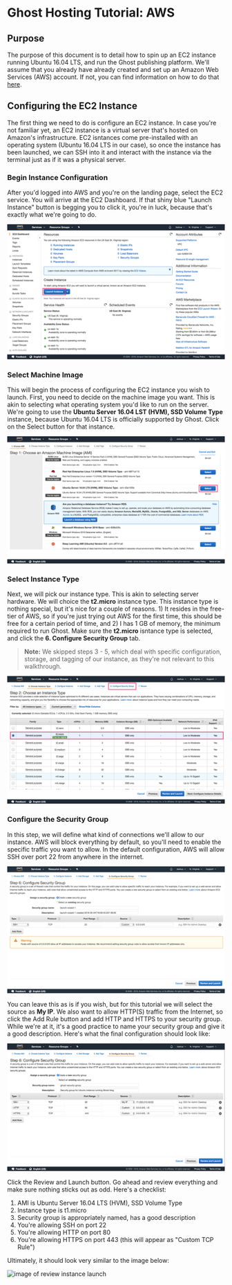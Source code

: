 # Ghost Hosting Tutorial: AWS

## Purpose

The purpose of this document is to detail how to spin up an EC2 instance running Ubuntu 16.04 LTS, and run the Ghost publishing platform. We'll assume that you already have already created and set up an Amazon Web Services (AWS) account. If not, you can find information on how to do that [here](https://aws.amazon.com/premiumsupport/knowledge-center/create-and-activate-aws-account/).

## Configuring the EC2 Instance

The first thing we need to do is configure an EC2 instance. In case you're not familiar yet, an EC2 instance is a virtual server that's hosted on Amazon's infrastructure. EC2 isntances come pre-installed with an operating system (Ubuntu 16.04 LTS in our case), so once the instance has been launched, we can SSH into it and interact with the instance via the terminal just as if it was a physical server.

### Begin Instance Configuration

After you'd logged into AWS and you're on the landing page, select the EC2 service. You will arrive at the EC2 Dashboard. If that shiny blue "Launch Instance" button is begging you to click it, you're in luck, because that's exactly what we're going to do.

![image of EC2 dashboard](images/1_EC2_Home.png)

### Select Machine Image

This will begin the process of configuring the EC2 instance you wish to launch. First, you need to decide on the machine image you want. This is akin to selecting what operating system you'd like to run on the server. We're going to use the **Ubuntu Server 16.04 LST (HVM), SSD Volume Type** instance, because Ubuntu 16.04 LTS is officially supported by Ghost. Click on the Select button for that instance.

![image of AMI selection](images/2_AMI_Selection.png)

### Select Instance Type

Next, we will pick our instance type. This is akin to selecting server hardware. We will choice the **t2.micro** instance type. This instance type is nothing special, but it's nice for a couple of reasons. 1) It resides in the free-tier of AWS, so if you're just trying out AWS for the first time, this should be free for a certain period of time, and 2) I has 1 GB of memory, the minimum required to run Ghost. Make sure the **t2.micro** isntance type is selected, and click the **6. Configure Security Group** tab.

> **Note:** We skipped steps 3 - 5, which deal with specific configuration, storage, and tagging of our instance, as they're not relevant to this walkthrough.

![image of instance type selection](images/3_Instance_Type_Selection.png)

### Configure the Security Group

In this step, we will define what kind of connections we'll allow to our instance. AWS will block everything by default, so you'll need to enable the specific traffic you want to allow. In the default configuration, AWS will allow SSH over port 22 from anywhere in the internet.

![image of default security settings](images/4_Sec_Group_Conf_Start.png)

You can leave this as is if you wish, but for this tutorial we will select the source as **My IP**. We also want to allow HTTP(S) traffic from the Internet, so click the Add Rule button and add HTTP and HTTPS to your security group. While we're at it, it's a good practice to name your security group and give it a good description. Here's what the final configuration should look like:

![image of finished security settings](images/5_Sec_Group_Conf_Finish.png)

Click the Review and Launch button. Go ahead and review everything and make sure nothing sticks out as odd. Here's a checklist:

1. AMI is Ubuntu Server 16.04 LTS (HVM), SSD Volume Type
2. Instance type is t1.micro
3. Security group is appropriately named, has a good description
4. You're allowing SSH on port 22
5. You're allowing HTTP on port 80
6. You're allowing HTTPS on port 443 (this will appear as "Custom TCP Rule")

Ultimately, it should look very similar to the image below:

![image of review instance launch](image/6_Review_Instance_Launch.png)